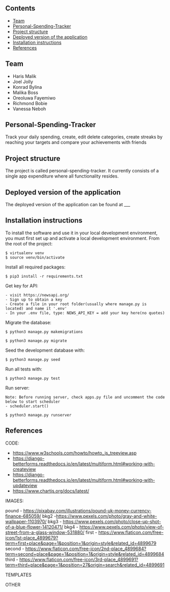 ## Contents

- [Team](#team)
- [Personal-Spending-Tracker](#personal-spending-tracker)
- [Project structure](#project-structure)
- [Deployed version of the application](#deployed-version-of-the-application)
- [Installation instructions](#installation-instructions)
- [References](#references)

## Team

- Haris Malik
- Joel Jolly
- Konrad Bylina
- Malika Boss
- Oreoluwa Fayemiwo
- Richmond Bobie
- Vanessa Neboh

## Personal-Spending-Tracker

Track your daily spending, create, edit delete categories, create streaks by reaching your targets and compare your achievements with friends

## Project structure

The project is called personal-spending-tracker. It currently consists of a single app expenditure where all functionality resides.

## Deployed version of the application

The deployed version of the application can be found at \_\_\_

## Installation instructions

To install the software and use it in your local development environment, you must first set up and activate a local development environment. From the root of the project:

```
$ virtualenv venv
$ source venv/bin/activate
```

Install all required packages:

```
$ pip3 install -r requirements.txt
```

Get key for API:

```
- visit https://newsapi.org/
- Sign up to obtain a key
- Create a file in your root folder(usually where manage.py is located) and name it '.env'
- In your .env file, type: NEWS_API_KEY = add your key here(no quotes)
```

Migrate the database:

```
$ python3 manage.py makemigrations
```

```
$ python3 manage.py migrate
```

Seed the development database with:

```
$ python3 manage.py seed
```

Run all tests with:

```
$ python3 manage.py test
```

Run server:

```
Note: Before running server, check apps.py file and uncomment the code below to start scheduler
- scheduler.start()
```

```
$ python3 manage.py runserver
```

## References

CODE:

- https://www.w3schools.com/howto/howto_js_treeview.asp
- https://django-betterforms.readthedocs.io/en/latest/multiform.html#working-with-createview
- https://django-betterforms.readthedocs.io/en/latest/multiform.html#working-with-updateview
- https://www.chartjs.org/docs/latest/

IMAGES:

pound - https://pixabay.com/illustrations/pound-uk-money-currency-finance-685059/
bkg2 -https://www.pexels.com/photo/gray-and-white-wallpaper-1103970/
bkg3 - https://www.pexels.com/photo/close-up-shot-of-a-blue-flower-14120471/ 
bkg4 - https://www.pexels.com/photo/view-of-street-from-a-glass-window-531880/
first - https://www.flaticon.com/free-icon/1st-place_4899679?term=first+place&page=1&position=1&origin=style&related_id=4899679
second - https://www.flaticon.com/free-icon/2nd-place_4899684?term=second+place&page=1&position=1&origin=style&related_id=4899684 
third - https://www.flaticon.com/free-icon/3rd-place_4899691?term=third+place&page=1&position=27&origin=search&related_id=4899691 

TEMPLATES

OTHER

